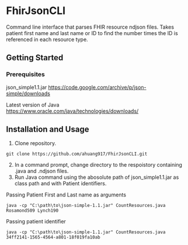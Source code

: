 # FhirJsonCLI
Command line interface that parses FHIR resource ndjson files. Takes patient first name and last name or ID to find the number times the ID is referenced in each resource type.

## Getting Started

### Prerequisites
json_simple1.1.jar https://code.google.com/archive/p/json-simple/downloads

Latest version of Java https://www.oracle.com/java/technologies/downloads/

## Installation and Usage
1. Clone repository.
```
git clone https://github.com/ahuang917/FhirJsonCLI.git
```
2. In a command prompt, change directory to the respoistory containing .java and .ndjson files.
3. Run Java command using the abosolute path of json_simple1.1.jar as class path and with Patient identifiers.

Passing Patient First and Last name as arguments
```
java -cp "C:\path\to\json-simple-1.1.jar" CountResources.java Rosamond509 Lynch190
```
Passing patient identifier
```
java -cp "C:\path\to\json-simple-1.1.jar" CountResources.java 34ff2141-1565-4564-a801-18f019fa10ab
```

